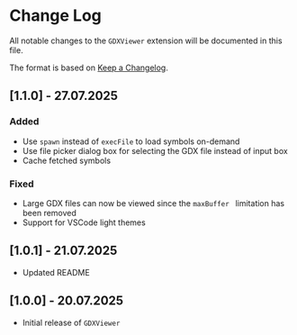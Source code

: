 # Change Log

All notable changes to the `GDXViewer` extension will be documented in this file.

The format is based on [Keep a Changelog](https://keepachangelog.com/en/1.1.0/).

## [1.1.0] - 27.07.2025

### Added

- Use `spawn` instead of `execFile` to load symbols on-demand
- Use file picker dialog box for selecting the GDX file instead of input box
- Cache fetched symbols

### Fixed

- Large GDX files can now be viewed since the `maxBuffer ` limitation has been removed
- Support for VSCode light themes

## [1.0.1] - 21.07.2025

- Updated README

## [1.0.0] - 20.07.2025

- Initial release of `GDXViewer`